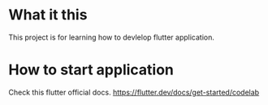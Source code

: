 # What it this

This project is for learning how to devlelop flutter application.

# How to start application

Check this flutter official docs.
https://flutter.dev/docs/get-started/codelab
